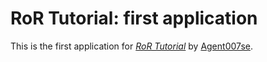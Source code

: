 # RoR Tutorial: first application

This is the first application for
[*RoR Tutorial*](https://github.com/agent007se/first_app)
by [Agent007se](https://github.com/agent007se/first_app).